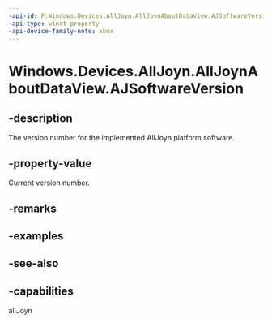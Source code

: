 ```yaml
---
-api-id: P:Windows.Devices.AllJoyn.AllJoynAboutDataView.AJSoftwareVersion
-api-type: winrt property
-api-device-family-note: xbox
---
```


<!-- Property syntax
public string AJSoftwareVersion { get; }
-->

# Windows.Devices.AllJoyn.AllJoynAboutDataView.AJSoftwareVersion

## -description
The version number for the implemented AllJoyn platform software.

## -property-value
Current version number.

## -remarks

## -examples

## -see-also


## -capabilities
allJoyn